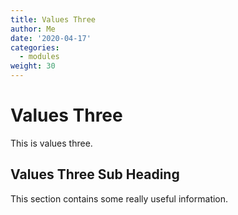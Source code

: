 ```yaml
---
title: Values Three
author: Me 
date: '2020-04-17'
categories:
  - modules
weight: 30
---
```


# Values Three

This is values three.

## Values Three Sub Heading

This section contains some really useful information.
